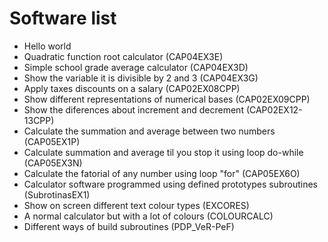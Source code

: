 # Software list

 - Hello world
 - Quadratic function root calculator (CAP04EX3E)
 - Simple school grade average calculator (CAP04EX3D)
 - Show the variable it is divisible by 2 and 3 (CAP04EX3G)
 - Apply taxes discounts on a salary (CAP02EX08CPP)
 - Show different representations of numerical bases (CAP02EX09CPP)
 - Show the diferences about increment and decrement (CAP02EX12-13CPP)
 - Calculate the summation and average between two numbers (CAP05EX1P)
 - Calculate summation and average til you stop it using loop do-while (CAP05EX3N)
 - Calculate the fatorial of any number using loop "for" (CAP05EX6O)
 - Calculator software programmed using defined prototypes subroutines (SubrotinasEX1)
 - Show on screen different text colour types (EXCORES)
 - A normal calculator but with a lot of colours (COLOURCALC)
 - Different ways of build subroutines (PDP_VeR-PeF)

